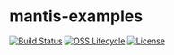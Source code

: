 # mantis-examples

[![Build Status](https://img.shields.io/travis/com/Netflix/mantis-examples.svg)](https://travis-ci.com/Netflix/mantis-examples)
[![OSS Lifecycle](https://img.shields.io/osslifecycle/Netflix/mantis-examples.svg)](https://github.com/Netflix/mantis-examples)
[![License](https://img.shields.io/github/license/Netflix/mantis-examples.svg)](https://www.apache.org/licenses/LICENSE-2.0)

